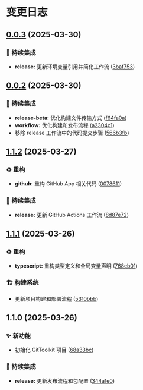 # 变更日志

## [0.0.3](https://github.com/ClarityJS/git-neko-kit/compare/v0.0.2...v0.0.3) (2025-03-30)


### 🎡 持续集成

* **release:** 更新环境变量引用并简化工作流 ([3baf753](https://github.com/ClarityJS/git-neko-kit/commit/3baf7538ec1d4b6492b44304690ebd7626db08ac))

## [0.0.2](https://github.com/ClarityJS/git-neko-kit/compare/v0.0.1...v0.0.2) (2025-03-30)


### 🎡 持续集成

* **release-beta:** 优化构建文件传输方式 ([f64fa0a](https://github.com/ClarityJS/git-neko-kit/commit/f64fa0a20bfdaa84fa8dd832d6de82f598023741))
* **workflow:** 优化构建和发布流程 ([a2304c1](https://github.com/ClarityJS/git-neko-kit/commit/a2304c1af2a0aa2001926cdaeb0f03d035ad181c))
* 移除 release 工作流中的代码提交步骤 ([566b3fb](https://github.com/ClarityJS/git-neko-kit/commit/566b3fb8fda9a50853b6c316f9172c91b3da174e))

## [1.1.2](https://github.com/ClarityJS/git-neko-kit/compare/v1.1.1...v1.1.2) (2025-03-27)

### ♻️ 重构

* **github:** 重构 GitHub App 相关代码 ([0078611](https://github.com/ClarityJS/git-neko-kit/commit/0078611b6063f6a712df4f7edbc67790d3a9a35a))

### 🔄 持续集成

* **release:** 更新 GitHub Actions 工作流 ([8d87e72](https://github.com/ClarityJS/git-neko-kit/commit/8d87e72abc2f781226e3f5c7b4288aa37bd4cc3c))

## [1.1.1](https://github.com/ClarityJS/git-neko-kit/compare/v1.1.0...v1.1.1) (2025-03-26)

### ♻️ 重构

* **typescript:** 重构类型定义和全局变量声明 ([768eb01](https://github.com/ClarityJS/git-neko-kit/commit/768eb01adf2491d618437229f626f3e46161c976))

### 🏗️ 构建系统

* 更新项目构建和部署流程 ([5310bbb](https://github.com/ClarityJS/git-neko-kit/commit/5310bbbfddef075828bf9b03f43fda8af79f3794))

## 1.1.0 (2025-03-26)

### ✨ 新功能

* 初始化 GitToolkit 项目 ([68a33bc](https://github.com/ClarityJS/git-neko-kit/commit/68a33bc46a87a06a0adc7ac73c6ee473bee1f97b))

### 🔄 持续集成

* **release:** 更新发布流程和包配置 ([344a1e0](https://github.com/ClarityJS/git-neko-kit/commit/344a1e0b25555c627f34825a5119aa5e9c8b404a))
